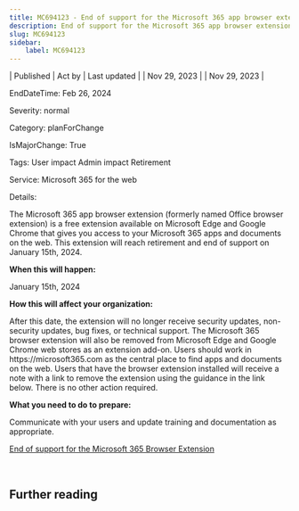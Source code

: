 ```yaml
---
title: MC694123 - End of support for the Microsoft 365 app browser extension
description: End of support for the Microsoft 365 app browser extension
slug: MC694123
sidebar:
    label: MC694123
---
```


| Published | Act by | Last updated |
| Nov 29, 2023 |  | Nov 29, 2023 |

EndDateTime: Feb 26, 2024

Severity: normal

Category: planForChange

IsMajorChange: True

Tags: User impact Admin impact Retirement

Service: Microsoft 365 for the web

Details: 

<p>The Microsoft 365 app browser extension (formerly named Office browser extension) is a free extension available on Microsoft Edge and Google Chrome that gives you access to your Microsoft 365 apps and documents on the web. This extension will reach retirement and end of support on January 15th, 2024.&nbsp;</p><p><b>When this will happen:</b></p><p>January 15th, 2024</p><p><b>How this will affect your organization:</b></p><p>After this date, the extension will no longer receive security updates, non-security updates, bug fixes, or technical support. The Microsoft 365 browser extension will also be removed from Microsoft Edge and Google Chrome web stores as an extension add-on. Users should work in https://microsoft365.com as the central place to find apps and documents on the web. Users that have the browser extension installed will receive a note with a link to remove the extension using the guidance in the link below. There is no other action required.</p><p><b>What you need to do to prepare:</b></p><p>Communicate with your users and update training and documentation as appropriate.</p><p><a href="https://support.microsoft.com/office/end-of-support-for-the-microsoft-365-browser-extension-dc1024b4-92be-46eb-81a7-aea85368baa0" target="_blank">End of support for the Microsoft 365 Browser Extension</a></p><p><br></p>

## Further reading
